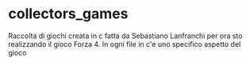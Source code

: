 # collectors_games
Raccolta di giochi creata in c fatta da Sebastiano Lanfranchi
per ora sto realizzando il gioco Forza 4.
In ogni file in c'e uno specifico aspetto del gioco

